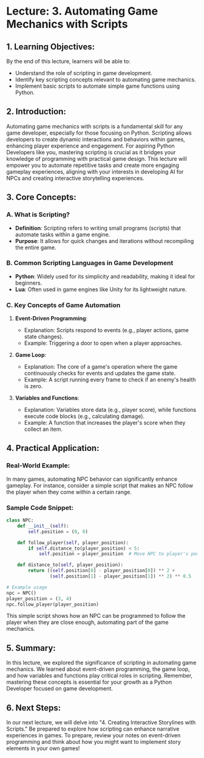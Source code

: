 # Lecture: 3. Automating Game Mechanics with Scripts

## 1. Learning Objectives:
By the end of this lecture, learners will be able to:
- Understand the role of scripting in game development.
- Identify key scripting concepts relevant to automating game mechanics.
- Implement basic scripts to automate simple game functions using Python.

## 2. Introduction:
Automating game mechanics with scripts is a fundamental skill for any game developer, especially for those focusing on Python. Scripting allows developers to create dynamic interactions and behaviors within games, enhancing player experience and engagement. For aspiring Python Developers like you, mastering scripting is crucial as it bridges your knowledge of programming with practical game design. This lecture will empower you to automate repetitive tasks and create more engaging gameplay experiences, aligning with your interests in developing AI for NPCs and creating interactive storytelling experiences.

## 3. Core Concepts:
### A. What is Scripting?
- **Definition**: Scripting refers to writing small programs (scripts) that automate tasks within a game engine.
- **Purpose**: It allows for quick changes and iterations without recompiling the entire game.

### B. Common Scripting Languages in Game Development
- **Python**: Widely used for its simplicity and readability, making it ideal for beginners.
- **Lua**: Often used in game engines like Unity for its lightweight nature.

### C. Key Concepts of Game Automation
1. **Event-Driven Programming**:
   - Explanation: Scripts respond to events (e.g., player actions, game state changes).
   - Example: Triggering a door to open when a player approaches.

2. **Game Loop**:
   - Explanation: The core of a game's operation where the game continuously checks for events and updates the game state.
   - Example: A script running every frame to check if an enemy's health is zero.

3. **Variables and Functions**:
   - Explanation: Variables store data (e.g., player score), while functions execute code blocks (e.g., calculating damage).
   - Example: A function that increases the player's score when they collect an item.

## 4. Practical Application:
### Real-World Example:
In many games, automating NPC behavior can significantly enhance gameplay. For instance, consider a simple script that makes an NPC follow the player when they come within a certain range.

### Sample Code Snippet:
```python
class NPC:
    def __init__(self):
        self.position = (0, 0)

    def follow_player(self, player_position):
        if self.distance_to(player_position) < 5:
            self.position = player_position  # Move NPC to player's position

    def distance_to(self, player_position):
        return ((self.position[0] - player_position[0]) ** 2 + 
                (self.position[1] - player_position[1]) ** 2) ** 0.5

# Example usage
npc = NPC()
player_position = (3, 4)
npc.follow_player(player_position)
```
This simple script shows how an NPC can be programmed to follow the player when they are close enough, automating part of the game mechanics.

## 5. Summary:
In this lecture, we explored the significance of scripting in automating game mechanics. We learned about event-driven programming, the game loop, and how variables and functions play critical roles in scripting. Remember, mastering these concepts is essential for your growth as a Python Developer focused on game development.

## 6. Next Steps:
In our next lecture, we will delve into "4. Creating Interactive Storylines with Scripts." Be prepared to explore how scripting can enhance narrative experiences in games. To prepare, review your notes on event-driven programming and think about how you might want to implement story elements in your own games!